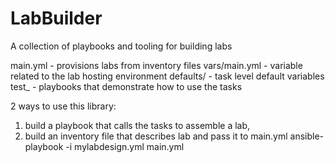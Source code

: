 # LabBuilder
 A collection of playbooks and tooling for building labs

main.yml - provisions labs from inventory files
vars/main.yml - variable related to the lab hosting environment
defaults/ - task level default variables
test_ - playbooks that demonstrate how to use the tasks


2 ways to use this library:
1. build a playbook that calls the tasks to assemble a lab, 
2. build an inventory file that describes lab and pass it to main.yml
   ansible-playbook -i mylabdesign.yml main.yml
